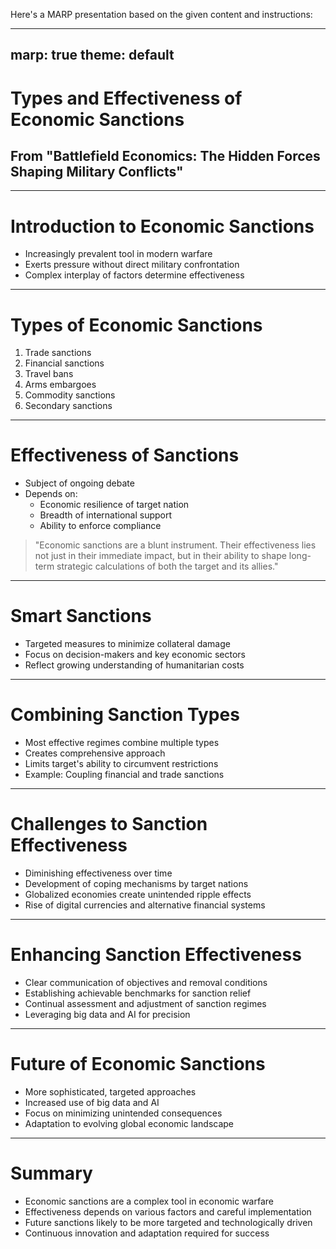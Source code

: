 Here's a MARP presentation based on the given content and instructions:

---
marp: true
theme: default
---

# Types and Effectiveness of Economic Sanctions
## From "Battlefield Economics: The Hidden Forces Shaping Military Conflicts"

---

# Introduction to Economic Sanctions

- Increasingly prevalent tool in modern warfare
- Exerts pressure without direct military confrontation
- Complex interplay of factors determine effectiveness

---

# Types of Economic Sanctions

1. Trade sanctions
2. Financial sanctions
3. Travel bans
4. Arms embargoes
5. Commodity sanctions
6. Secondary sanctions

---

# Effectiveness of Sanctions

- Subject of ongoing debate
- Depends on:
  - Economic resilience of target nation
  - Breadth of international support
  - Ability to enforce compliance

> "Economic sanctions are a blunt instrument. Their effectiveness lies not just in their immediate impact, but in their ability to shape long-term strategic calculations of both the target and its allies."

---

# Smart Sanctions

- Targeted measures to minimize collateral damage
- Focus on decision-makers and key economic sectors
- Reflect growing understanding of humanitarian costs

---

# Combining Sanction Types

- Most effective regimes combine multiple types
- Creates comprehensive approach
- Limits target's ability to circumvent restrictions
- Example: Coupling financial and trade sanctions

---

# Challenges to Sanction Effectiveness

- Diminishing effectiveness over time
- Development of coping mechanisms by target nations
- Globalized economies create unintended ripple effects
- Rise of digital currencies and alternative financial systems

---

# Enhancing Sanction Effectiveness

- Clear communication of objectives and removal conditions
- Establishing achievable benchmarks for sanction relief
- Continual assessment and adjustment of sanction regimes
- Leveraging big data and AI for precision

---

# Future of Economic Sanctions

- More sophisticated, targeted approaches
- Increased use of big data and AI
- Focus on minimizing unintended consequences
- Adaptation to evolving global economic landscape

---

# Summary

- Economic sanctions are a complex tool in economic warfare
- Effectiveness depends on various factors and careful implementation
- Future sanctions likely to be more targeted and technologically driven
- Continuous innovation and adaptation required for success